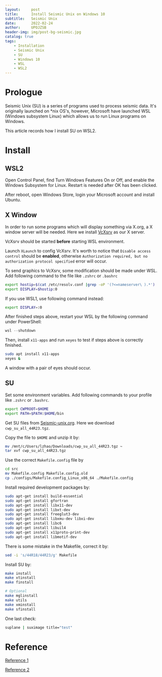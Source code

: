 ```yaml
---
layout:     post
title:      Install Seismic Unix on Windows 10
subtitle:   Seismic Unix
date:       2022-02-24
author:     UPOJZSB
header-img: img/post-bg-seismic.jpg
catalog: true
tags:
    - Installation
    - Seismic Unix
    - SU
    - Windows 10
    - WSL
    - WSL2
---
```


# Prologue

Seismic Unix (SU) is a series of programs used to process seismic data. It's originally launched on *nix OS's, however, Microsoft have launched WSL (Windows subsystem Linux) which allows us to run Linux programs on Windows.

This article records how I install SU on WSL2.

# Install
## WSL2

Open Control Panel, find Turn Windows Features On or Off, and enable the Windows Subsystem for Linux. Restart is needed after OK has been clicked.

After reboot, open Windows Store, login your Microsoft account and install Ubuntu.

## X Window

In order to run some programs which will display something via X.org, a X window server will be needed. Here we install [VcXsrv](https://sourceforge.net/projects/vcxsrv/) as our X server.

VcXsrv should be started **before** starting WSL environment.

Launch `XLaunch` to config VcXsrv. It's worth to notice that `Disable access control` should be **enabled**, otherwise `Authorization required, but no authorization protocol specified` error will occur.  

To send graphics to VcXsrv, some modification should be made under WSL. Add following command to the file like `.zshrc` or `.bashrc`

```sh
export hostip=$(cat /etc/resolv.conf |grep -oP '(?<=nameserver\ ).*')
export DISPLAY=$hostip:0
```

If you use WSL1, use following command instead:

```sh
export DISPLAY=:0
```

After finished steps above, restart your WSL by the following command under PowerShell:

```powershell
wsl --shutdown
```

Then, install `x11-apps` and run `xeyes` to test if steps above is correctly finished.

```sh
sudo apt install x11-apps
xeyes &
```

A window with a pair of eyes should occur.

## SU

Set some environment variables. Add following commands to your profile like `.zshrc` or `.bashrc`.

```sh
export CWPROOT=$HOME
export PATH=$PATH:$HOME/bin
```

Get SU files from [Seismic-unix.org](https://wiki.seismic-unix.org/doku.php). Here we download `cwp_su_all_44R23.tgz`.

Copy the file to `$HOME` and unzip it by:

```sh
mv /mnt/c/Users/lzhao/Downloads/cwp_su_all_44R23.tgz ~
tar xvf cwp_su_all_44R23.tgz
```

Use the correct `Makefile.config` file by

```sh
cd src
mv Makefile.config Makefile.config.old
cp ./configs/Makefile.config_Linux_x86_64 ./Makefile.config
```

Install required development packages by:

```sh
sudo apt-get install build-essential
sudo apt-get install gfortran
sudo apt-get install libx11-dev
sudo apt-get install libxt-dev
sudo apt-get install freeglut3-dev
sudo apt-get install libxmu-dev libxi-dev
sudo apt-get install libc6
sudo apt-get install libuil4
sudo apt-get install x11proto-print-dev
sudo apt-get install libmotif-dev
```

There is some mistake in the Makefile, correct it by:

```sh
sed -i 's/44R18/44R23/g' Makefile
```

Install SU by:

```sh
make install
make xtinstall
make finstall

# Optional
make mglinstall
make utils
make xminstall
make sfinstall
```

One last check:

```sh
suplane | suximage title="test"
```

# Reference

[Reference 1](https://suwindows10.blogspot.com/2016/08/how-to-install-seismic-unix-su-on.html)

[Reference 2](https://superuser.com/questions/1174563/when-trying-to-connect-remote-clients-to-cygwin-x-i-get-authorization-required)
